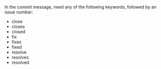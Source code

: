 In the commit message, need any of the following keywords, followed by an issue number:

- close
- closes
- closed
- fix
- fixes
- fixed
- resolve
- resolves
- resolved
